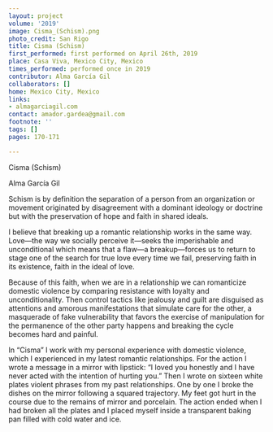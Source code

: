 ```yaml
---
layout: project
volume: '2019'
image: Cisma_(Schism).png
photo_credit: San Rigo
title: Cisma (Schism)
first_performed: first performed on April 26th, 2019
place: Casa Viva, Mexico City, Mexico
times_performed: performed once in 2019
contributor: Alma García Gil
collaborators: []
home: Mexico City, Mexico
links:
- almagarciagil.com
contact: amador.gardea@gmail.com
footnote: ''
tags: []
pages: 170-171

---
```


Cisma (Schism)

Alma García Gil

Schism is by definition the separation of a person from an organization or movement originated by disagreement with a dominant ideology or doctrine but with the preservation of hope and faith in shared ideals.

I believe that breaking up a romantic relationship works in the same way. Love—the way we socially perceive it—seeks the imperishable and unconditional which means that a flaw—a breakup—forces us to return to stage one of the search for true love every time we fail, preserving faith in its existence, faith in the ideal of love.

Because of this faith, when we are in a relationship we can romanticize domestic violence by comparing resistance with loyalty and unconditionality. Then control tactics like jealousy and guilt are disguised as attentions and amorous manifestations that simulate care for the other, a masquerade of fake vulnerability that favors the exercise of manipulation for the permanence of the other party happens and breaking the cycle becomes hard and painful.

In “Cisma” I work with my personal experience with domestic violence, which I experienced in my latest romantic relationships. For the action I wrote a message in a mirror with lipstick: “I loved you honestly and I have never acted with the intention of hurting you.” Then I wrote on sixteen white plates violent phrases from my past relationships. One by one I broke the dishes on the mirror following a squared trajectory. My feet got hurt in the course due to the remains of mirror and porcelain. The action ended when I had broken all the plates and I placed myself inside a transparent baking pan filled with cold water and ice.
